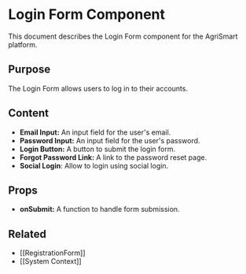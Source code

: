 # Login Form Component

This document describes the Login Form component for the AgriSmart platform.

## Purpose

The Login Form allows users to log in to their accounts.

## Content

*   **Email Input:** An input field for the user's email.
*   **Password Input:** An input field for the user's password.
*   **Login Button:** A button to submit the login form.
*   **Forgot Password Link:** A link to the password reset page.
* **Social Login**: Allow to login using social login.

## Props

*   **onSubmit:** A function to handle form submission.

## Related

* [[RegistrationForm]]
* [[System Context]]
